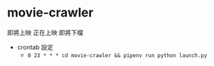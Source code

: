# movie-crawler

即將上映
正在上映
即將下檔

- crontab 設定
    - `0 23 * * * cd movie-crawler && pipenv run python launch.py`

